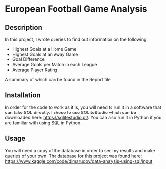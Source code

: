 # European Football Game Analysis

## Description

In this project, I wrote queries to find out information on the following:
* Highest Goals at a Home Game
* Highest Goals at an Away Game
* Goal Difference
* Average Goals per Match in each League
* Average Player Rating

A summary of which can be found in the Report file.

## Installation

In order for the code to work as it is, you will need to run it in a software that can take SQL directly. I chose to use SQLiteStudio which can be downloaded here: https://sqlitestudio.pl/. You can also run it in Python if you are familiar with using SQL in Python.

## Usage
You will need a copy of the database in order to see my results and make queries of your own. The database for this project was found here: https://www.kaggle.com/code/dimarudov/data-analysis-using-sql/input
